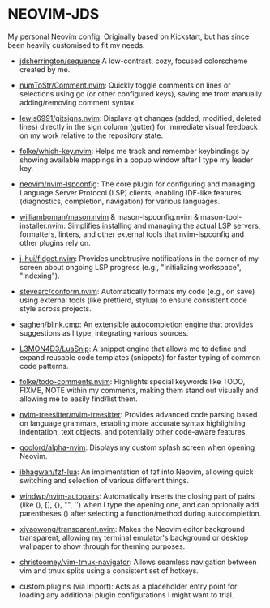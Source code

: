 # NEOVIM-JDS

My personal Neovim config. Originally based on Kickstart, but has since been heavily customised to fit my needs.

- [jdsherrington/sequence](https://github.com/jdsherrington/sequence/tree/main/nvim) A low-contrast, cozy, focused colorscheme created by me.

- [numToStr/Comment.nvim](https://github.com/numToStr/Comment.nvim): Quickly toggle comments on lines or selections using gc (or other configured keys), saving me from manually adding/removing comment syntax.

- [lewis6991/gitsigns.nvim](https://github.com/lewis6991/gitsigns.nvim): Displays git changes (added, modified, deleted lines) directly in the sign column (gutter) for immediate visual feedback on my work relative to the repository state.

- [folke/which-key.nvim](https://github.com/folke/which-key.nvim): Helps me track and remember keybindings by showing available mappings in a popup window after I type my leader key.

- [neovim/nvim-lspconfig](https://github.com/neovim/nvim-lspconfig): The core plugin for configuring and managing Language Server Protocol (LSP) clients, enabling IDE-like features (diagnostics, completion, navigation) for various languages.

- [williamboman/mason.nvim](https://github.com/williamboman/mason.nvim) & mason-lspconfig.nvim & mason-tool-installer.nvim: Simplifies installing and managing the actual LSP servers, formatters, linters, and other external tools that nvim-lspconfig and other plugins rely on.

- [j-hui/fidget.nvim](https://github.com/j-hui/fidget.nvim): Provides unobtrusive notifications in the corner of my screen about ongoing LSP progress (e.g., "Initializing workspace", "Indexing").

- [stevearc/conform.nvim](https://github.com/stevearc/conform.nvim): Automatically formats my code (e.g., on save) using external tools (like prettierd, stylua) to ensure consistent code style across projects.

- [saghen/blink.cmp](https://github.com/saghen/blink.cmp): An extensible autocompletion engine that provides suggestions as I type, integrating various sources.

- [L3MON4D3/LuaSnip](https://github.com/L3MON4D3/LuaSnip): A snippet engine that allows me to define and expand reusable code templates (snippets) for faster typing of common code patterns.

- [folke/todo-comments.nvim](https://github.com/folke/todo-comments.nvim): Highlights special keywords like TODO, FIXME, NOTE within my comments, making them stand out visually and allowing me to easily find/list them.

- [nvim-treesitter/nvim-treesitter](https://github.com/nvim-treesitter/nvim-treesitter): Provides advanced code parsing based on language grammars, enabling more accurate syntax highlighting, indentation, text objects, and potentially other code-aware features.

- [goolord/alpha-nvim](https://github.com/goolord/alpha-nvim): Displays my custom splash screen when opening Neovim.

- [ibhagwan/fzf-lua](https://github.com/ibhagwan/fzf-lua): An implmentation of fzf into Neovim, allowing quick switching and selection of various different things.

- [windwp/nvim-autopairs](https://github.com/windwp/nvim-autopairs): Automatically inserts the closing part of pairs (like (), [], {}, "", '') when I type the opening one, and can optionally add parentheses () after selecting a function/method during autocompletion.

- [xiyaowong/transparent.nvim](https://github.com/xiyaowong/transparent.nvim): Makes the Neovim editor background transparent, allowing my terminal emulator's background or desktop wallpaper to show through for theming purposes.

- [christoomey/vim-tmux-navigator](https://github.com/christoomey/vim-tmux-navigator): Allows seamless navigation between vim and tmux splits using a consistent set of hotkeys.

- custom.plugins (via import): Acts as a placeholder entry point for loading any additional plugin configurations I might want to trial.
